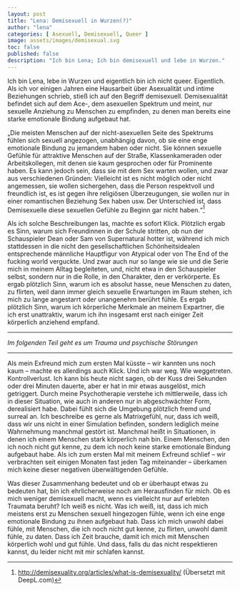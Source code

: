 ```yaml
---
layout: post
title: "Lena: Demisexuell in Wurzen(?)"
author: "lena"
categories: [ Asexuell, Demisexuell, Queer ]
image: assets/images/demisexual.svg
toc: false
published: false
description: "Ich bin Lena; Ich bin demisexuell und lebe in Wurzen."
---
```


Ich bin Lena, lebe in Wurzen und eigentlich bin ich nicht queer. Eigentlich. Als ich vor einigen Jahren eine Hausarbeit über Asexualität und intime Beziehungen schrieb, stieß ich auf den Begriff demisexuell. Demisexualität befindet sich auf dem Ace-, dem asexuellen Spektrum und meint, nur sexuelle Anziehung zu Menschen zu empfinden, zu denen man bereits eine starke emotionale Bindung aufgebaut hat. 

„Die meisten Menschen auf der nicht-asexuellen Seite des Spektrums fühlen sich sexuell angezogen, unabhängig davon, ob sie eine enge emotionale Bindung zu jemandem haben oder nicht. Sie können sexuelle Gefühle für attraktive Menschen auf der Straße, Klassenkameraden oder Arbeitskollegen, mit denen sie kaum gesprochen oder für Prominente haben. Es kann jedoch sein, dass sie mit dem Sex warten wollen, und zwar aus verschiedenen Gründen: Vielleicht ist es nicht möglich oder nicht angemessen, sie wollen sichergehen, dass die Person respektvoll und freundlich ist, es ist gegen ihre religiösen Überzeugungen, sie wollen nur in einer romantischen Beziehung Sex haben usw. Der Unterschied ist, dass Demisexuelle diese sexuellen Gefühle zu Beginn gar nicht haben.“[^1]

Als ich solche Beschreibungen las, machte es sofort Klick. 
Plötzlich ergab es Sinn, warum sich Freundinnen in der Schule stritten, ob nun der Schauspieler Dean oder Sam von Supernatural hotter ist, während ich mich stattdessen in die nicht den gesellschaftlichen Schönheitsidealen entsprechende männliche Hauptfigur von Atypical oder von The End of the fucking world verguckte. Und zwar auch nur so lange wie sie und die Serie mich in meinem Alltag begleiteten, und, nicht etwa in den Schauspieler selbst, sondern nur in die Rolle, in den Charakter, den er verkörperte. 
Es ergab plötzlich Sinn, warum ich es absolut hasse, neue Menschen zu daten, zu flirten, weil dann immer gleich sexuelle Erwartungen im Raum stehen, ich mich zu lange angestarrt oder unangenehm berührt fühle.
Es ergab plötzlich Sinn, warum ich körperliche Merkmale an meinem Expartner, die ich erst unattraktiv, warum ich ihn insgesamt erst nach einiger Zeit körperlich anziehend empfand.

---

*Im folgenden Teil geht es um Trauma und psychische Störungen*

---

Als mein Exfreund mich zum ersten Mal küsste – wir kannten uns noch kaum – machte es allerdings auch Klick. 
Und ich war weg. Wie weggetreten. Kontrollverlust. 
Ich kann bis heute nicht sagen, ob der Kuss drei Sekunden oder drei Minuten dauerte, aber er hat in mir etwas ausgelöst, mich getriggert. Durch meine Psychotherapie verstehe ich mittlerweile, dass ich in dieser Situation, wie auch in anderen nur in abgeschwächter Form, derealisiert habe. Dabei fühlt sich die Umgebung plötzlich fremd und surreal an. Ich beschreibe es gerne als Matrixgefühl, nur, dass ich weiß, dass wir uns nicht in einer Simulation befinden, sondern lediglich meine Wahrnehmung manchmal gestört ist. Manchmal heißt in Situationen, in denen ich einem Menschen stark körperlich nah bin. Einem Menschen, den ich noch nicht gut kenne, zu dem ich noch keine starke emotionale Bindung aufgebaut habe. Als ich zum ersten Mal mit meinem Exfreund schlief – wir verbrachten seit einigen Monaten fast jeden Tag miteinander – überkamen mich keine dieser negativen überwältigenden Gefühle. 


Was dieser Zusammenhang bedeutet und ob er überhaupt etwas zu bedeuten hat, bin ich ehrlicherweise noch am Herausfinden für mich. Ob es mich weniger demisexuell macht, wenn es vielleicht nur auf erlebten Traumata beruht? Ich weiß es nicht. Was ich weiß, ist, dass ich mich meistens erst zu Menschen sexuell hingezogen fühle, wenn ich eine enge emotionale Bindung zu ihnen aufgebaut hab. Dass ich mich unwohl dabei fühle, mit Menschen, die ich noch nicht gut kenne, zu flirten, unwohl damit fühle, zu daten. Dass ich Zeit brauche, damit ich mich mit Menschen körperlich wohl und gut fühle. Und dass, falls du das nicht respektieren kannst, du leider nicht mit mir schlafen kannst. 

[^1]: http://demisexuality.org/articles/what-is-demisexuality/ (Übersetzt mit DeepL.com)
